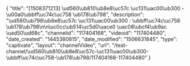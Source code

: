 {
    "title": "[1508371213] \ud560\ub810\ub8e8\uc57c \uc131\uac00\ub300 - \u00a0\ubbff\uc74c\uc758 \ub178\ub798",
    "description": "\ud560\ub798\ub8e8\uc57c \uc131\uac00\ub300 : \ubbff\uc74c\uc758 \ub178\ub798\n\n\uc0cc\ub514\uc5d0\uace0 \uac08\ubcf4\ub9ac \uad50\ud68c",
    "channelid": "117404168",
    "videoid": "117404480",
    "date_created": "1445380815",
    "date_modified": "1506631845",
    "type": "captivate",
    "layout": "channelVideo",
    "url": "\/test-channel\/\ud560\ub810\ub8e8\uc57c-\uc131\uac00\ub300-\ubbff\uc74c\uc758-\ub178\ub798\/117404168-117404480"
}